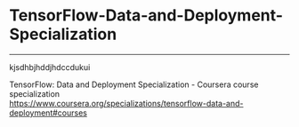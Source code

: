 # TensorFlow-Data-and-Deployment-Specialization
*************************************************************

kjsdhbjhddjhdccdukui





TensorFlow: Data and Deployment Specialization - Coursera course specialization   
https://www.coursera.org/specializations/tensorflow-data-and-deployment#courses



